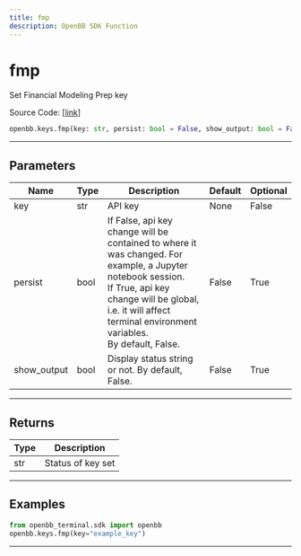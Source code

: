 ```yaml
---
title: fmp
description: OpenBB SDK Function
---
```


# fmp

Set Financial Modeling Prep key

Source Code: [[link](https://github.com/OpenBB-finance/OpenBBTerminal/tree/main/openbb_terminal/keys_model.py#L352)]

```python
openbb.keys.fmp(key: str, persist: bool = False, show_output: bool = False)
```

---

## Parameters

| Name | Type | Description | Default | Optional |
| ---- | ---- | ----------- | ------- | -------- |
| key | str | API key | None | False |
| persist | bool | If False, api key change will be contained to where it was changed. For example, a Jupyter notebook session.<br/>If True, api key change will be global, i.e. it will affect terminal environment variables.<br/>By default, False. | False | True |
| show_output | bool | Display status string or not. By default, False. | False | True |


---

## Returns

| Type | Description |
| ---- | ----------- |
| str | Status of key set |
---

## Examples

```python
from openbb_terminal.sdk import openbb
openbb.keys.fmp(key="example_key")
```

---

